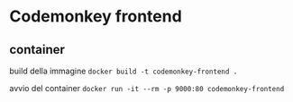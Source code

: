 # Codemonkey frontend

## container

build della immagine `docker build -t codemonkey-frontend .`  

avvio del container `docker run -it --rm -p 9000:80 codemonkey-frontend`  